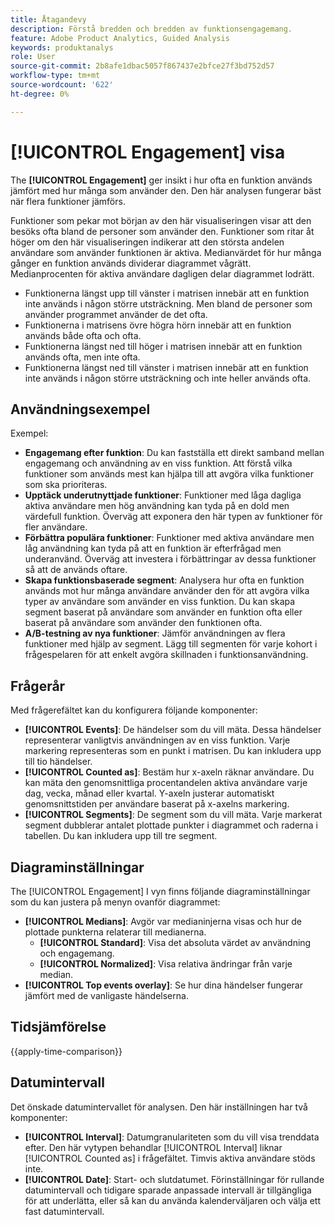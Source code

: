 ```yaml
---
title: Åtagandevy
description: Förstå bredden och bredden av funktionsengagemang.
feature: Adobe Product Analytics, Guided Analysis
keywords: produktanalys
role: User
source-git-commit: 2b8afe1dbac5057f867437e2bfce27f3bd752d57
workflow-type: tm+mt
source-wordcount: '622'
ht-degree: 0%

---
```


# [!UICONTROL Engagement] visa

The **[!UICONTROL Engagement]** ger insikt i hur ofta en funktion används jämfört med hur många som använder den. Den här analysen fungerar bäst när flera funktioner jämförs.

Funktioner som pekar mot början av den här visualiseringen visar att den besöks ofta bland de personer som använder den. Funktioner som ritar åt höger om den här visualiseringen indikerar att den största andelen användare som använder funktionen är aktiva. Medianvärdet för hur många gånger en funktion används dividerar diagrammet vågrätt. Medianprocenten för aktiva användare dagligen delar diagrammet lodrätt.

* Funktionerna längst upp till vänster i matrisen innebär att en funktion inte används i någon större utsträckning. Men bland de personer som använder programmet använder de det ofta.
* Funktionerna i matrisens övre högra hörn innebär att en funktion används både ofta och ofta.
* Funktionerna längst ned till höger i matrisen innebär att en funktion används ofta, men inte ofta.
* Funktionerna längst ned till vänster i matrisen innebär att en funktion inte används i någon större utsträckning och inte heller används ofta.

## Användningsexempel

Exempel:

* **Engagemang efter funktion**: Du kan fastställa ett direkt samband mellan engagemang och användning av en viss funktion. Att förstå vilka funktioner som används mest kan hjälpa till att avgöra vilka funktioner som ska prioriteras.
* **Upptäck underutnyttjade funktioner**: Funktioner med låga dagliga aktiva användare men hög användning kan tyda på en dold men värdefull funktion. Överväg att exponera den här typen av funktioner för fler användare.
* **Förbättra populära funktioner**: Funktioner med aktiva användare men låg användning kan tyda på att en funktion är efterfrågad men underanvänd. Överväg att investera i förbättringar av dessa funktioner så att de används oftare.
* **Skapa funktionsbaserade segment**: Analysera hur ofta en funktion används mot hur många användare använder den för att avgöra vilka typer av användare som använder en viss funktion. Du kan skapa segment baserat på användare som använder en funktion ofta eller baserat på användare som använder den funktionen ofta.
* **A/B-testning av nya funktioner**: Jämför användningen av flera funktioner med hjälp av segment. Lägg till segmenten för varje kohort i frågespelaren för att enkelt avgöra skillnaden i funktionsanvändning.

## Frågerår

Med frågerefältet kan du konfigurera följande komponenter:

* **[!UICONTROL Events]**: De händelser som du vill mäta. Dessa händelser representerar vanligtvis användningen av en viss funktion. Varje markering representeras som en punkt i matrisen. Du kan inkludera upp till tio händelser.
* **[!UICONTROL Counted as]**: Bestäm hur x-axeln räknar användare. Du kan mäta den genomsnittliga procentandelen aktiva användare varje dag, vecka, månad eller kvartal. Y-axeln justerar automatiskt genomsnittstiden per användare baserat på x-axelns markering.
* **[!UICONTROL Segments]**: De segment som du vill mäta. Varje markerat segment dubblerar antalet plottade punkter i diagrammet och raderna i tabellen. Du kan inkludera upp till tre segment.

## Diagraminställningar

The [!UICONTROL Engagement] I vyn finns följande diagraminställningar som du kan justera på menyn ovanför diagrammet:

* **[!UICONTROL Medians]**: Avgör var medianinjerna visas och hur de plottade punkterna relaterar till medianerna.
   * **[!UICONTROL Standard]**: Visa det absoluta värdet av användning och engagemang.
   * **[!UICONTROL Normalized]**: Visa relativa ändringar från varje median.
* **[!UICONTROL Top events overlay]**: Se hur dina händelser fungerar jämfört med de vanligaste händelserna.

## Tidsjämförelse

{{apply-time-comparison}}

## Datumintervall

Det önskade datumintervallet för analysen. Den här inställningen har två komponenter:

* **[!UICONTROL Interval]**: Datumgranulariteten som du vill visa trenddata efter. Den här vytypen behandlar [!UICONTROL Interval] liknar [!UICONTROL Counted as] i frågefältet. Timvis aktiva användare stöds inte.
* **[!UICONTROL Date]**: Start- och slutdatumet. Förinställningar för rullande datumintervall och tidigare sparade anpassade intervall är tillgängliga för att underlätta, eller så kan du använda kalenderväljaren och välja ett fast datumintervall.
